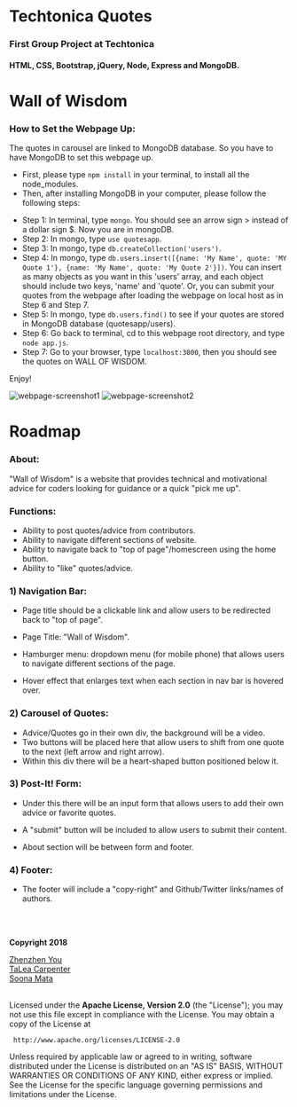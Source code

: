 # Techtonica Quotes
### First Group Project at Techtonica
#### HTML, CSS, Bootstrap, jQuery, Node, Express and MongoDB.

# Wall of Wisdom

### How to Set the Webpage Up:

The quotes in carousel are linked to MongoDB database. So you have to have MongoDB to set this webpage up.
- First, please type `npm install` in your terminal, to install all the node_modules.
- Then, after installing MongoDB in your computer, please follow the following steps:

* Step 1: In terminal, type `mongo`. You should see an arrow sign > instead of a dollar sign $. Now you are in mongoDB.
* Step 2: In mongo, type `use quotesapp`.
* Step 3: In mongo, type `db.createCollection('users')`.
* Step 4: In mongo, type `db.users.insert([{name: 'My Name', quote: 'MY Quote 1'}, {name: 'My Name', quote: 'My Quote 2'}])`. You can insert as many objects as you want in this 'users' array, and each object should include two keys, 'name' and 'quote'. 
Or, you can submit your quotes from the webpage after loading the webpage on local host as in Step 6 and Step 7.
* Step 5: In mongo, type `db.users.find()` to see if your quotes are stored in MongoDB database (quotesapp/users).
* Step 6: Go back to terminal, cd to this webpage root directory, and type `node app.js`.
* Step 7: Go to your browser, type `localhost:3000`, then you should see the quotes on WALL OF WISDOM.

Enjoy!

<img src="public/images/webpage.png" alt="webpage-screenshot1"/>
<img src="public/images/webpage2.png" alt="webpage-screenshot2"/>

# Roadmap

### About:

"Wall of Wisdom" is a website that provides technical and motivational advice for coders looking for guidance or a quick "pick me up".


### Functions:

* Ability to post quotes/advice from contributors.
* Ability to navigate different sections of website.
* Ability to navigate back to "top of page"/homescreen using the home button.
* Ability to "like" quotes/advice.


### 1) Navigation Bar:

* Page title should be a clickable link and allow users to be redirected back to "top of page". 
* Page Title: "Wall of Wisdom".

* Hamburger menu: dropdown menu (for mobile phone) that allows users to navigate different sections of the page. 
* Hover effect that enlarges text when each section in nav bar is hovered over.

### 2) Carousel of Quotes:

* Advice/Quotes go in their own div, the background will be a video.
* Two buttons will be placed here that allow users to shift from one quote to the next (left arrow and right arrow).
* Within this div there will be a heart-shaped button positioned below it.

### 3) Post-It! Form:

* Under this there will be an input form that allows users to add their own advice or favorite quotes. 
* A "submit" button will be included to allow users to submit their content.

* About section will be between form and footer.

### 4) Footer:

* The footer will include a "copy-right" and Github/Twitter links/names of authors.


<br>
<br>

<p><b>Copyright 2018</b></p>
<a href="https://github.com/zzyou" target="_blank">Zhenzhen You</a>
<br>
<a href="https://github.com/TaLeaMonet" target="_blank">TaLea Carpenter</a>
<br>
<a href="https://github.com/SoonaMata" target="_blank">Soona Mata</a>
<br>
<br>
<p>
  Licensed under the <b>Apache License, Version 2.0</b> (the "License");
you may not use this file except in compliance with the License.
You may obtain a copy of the License at
  
     http://www.apache.org/licenses/LICENSE-2.0

  Unless required by applicable law or agreed to in writing, software
distributed under the License is distributed on an "AS IS" BASIS,
WITHOUT WARRANTIES OR CONDITIONS OF ANY KIND, either express or implied.
See the License for the specific language governing permissions and
limitations under the License.
</p>
